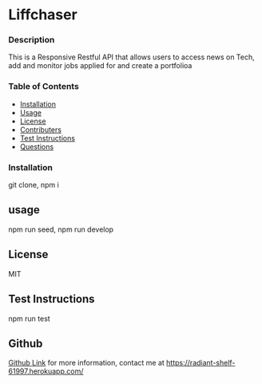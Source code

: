 # Liffchaser
 
### Description ###
This is a Responsive Restful API that allows users to access news on Tech, add and monitor jobs applied for and create a portfolioa
### Table of Contents
* [Installation](#installation)
* [Usage](#usage)  
* [License](#license)
* [Contributers](#contributers)
* [Test Instructions](#test-instructions)
* [Questions](#questions)

### Installation ###

git clone, npm i

## usage ##

npm run seed, npm run develop

## License ##

MIT

## Test Instructions
 
npm run test

## Github ##
[Github Link](https://github.com/selburke/Liffchaser)
for more information, contact me at https://radiant-shelf-61997.herokuapp.com/

